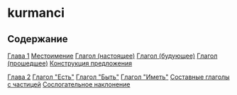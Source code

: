 # kurmanci

## Содержание
[Глава 1]()
[Местоимение]()
[Глагол (настоящее)]()
[Глагол (будующее)]()
[Глагол (прошедшее)]()
[Конструкция предложения]()

[Глава 2]()
[Глагол "Есть"]()
[Глагол "Быть"]()
[Глагол "Иметь"]()
[Составные глаголы с частицей]()
[Сослогательное наклонение]()
